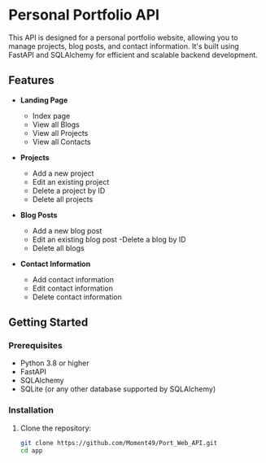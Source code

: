 # Personal Portfolio API

This API is designed for a personal portfolio website, allowing you to manage projects, blog posts, and contact information. It's built using FastAPI and SQLAlchemy for efficient and scalable backend development.

## Features
- **Landing Page**
    - Index page
    - View all Blogs
    - View all Projects
    - View all Contacts

- **Projects**
  - Add a new project
  - Edit an existing project
  - Delete a project by ID
  - Delete all projects
  
- **Blog Posts**
  - Add a new blog post
  - Edit an existing blog post
   -Delete a blog by ID
  - Delete all blogs

- **Contact Information**
  - Add contact information
  - Edit contact information
  - Delete contact information

## Getting Started

### Prerequisites

- Python 3.8 or higher
- FastAPI
- SQLAlchemy
- SQLite (or any other database supported by SQLAlchemy)

### Installation

1. Clone the repository:

   ```bash
   git clone https://github.com/Moment49/Port_Web_API.git
   cd app
   